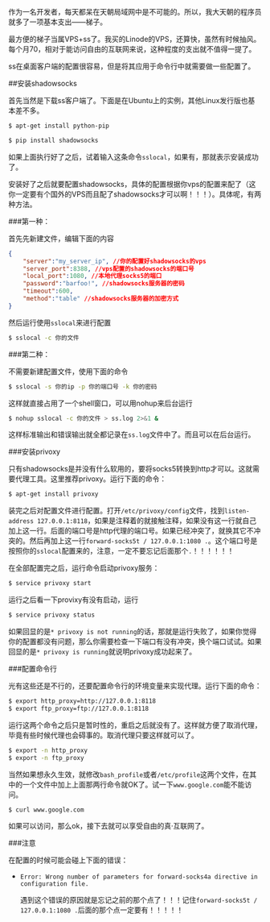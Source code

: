 作为一名开发者，每天都呆在天朝局域网中是不可能的。所以，我大天朝的程序员就多了一项基本支出——梯子。

最方便的梯子当属VPS+ss了。我买的Linode的VPS，还算快，虽然有时候抽风。每个月70，相对于能访问自由的互联网来说，这种程度的支出就不值得一提了。

ss在桌面客户端的配置很容易，但是将其应用于命令行中就需要做一些配置了。

##安装shadowsocks

首先当然是下载ss客户端了。下面是在Ubuntu上的实例，其他Linux发行版也基本差不多。

```sh
$ apt-get install python-pip

$ pip install shadowsocks
```

如果上面执行好了之后，试着输入这条命令`sslocal`，如果有，那就表示安装成功了。

安装好了之后就要配置shadowsocks，具体的配置根据你vps的配置来配了（这你一定要有个国外的VPS而且配了shadowsocks才可以啊！！！）。具体呢，有两种方法。

###第一种：

首先先新建文件，编辑下面的内容

```json
{
    "server":"my_server_ip", //你的配置好shadowsocks的vps
    "server_port":8388, //vps配置的shadowsocks的端口号
    "local_port":1080, //本地代理socks5的端口
    "password":"barfoo!", //shadowsocks服务器的密码
    "timeout":600,
    "method":"table" //shadowsocks服务器的加密方式
}
```

然后运行使用`sslocal`来进行配置

```sh
$ sslocal -c 你的文件
```

###第二种：

不需要新建配置文件，使用下面的命令

```sh
$ sslocal -s 你的ip -p 你的端口号 -k 你的密码
```

这样就直接占用了一个shell窗口，可以用nohup来后台运行

```sh
$ nohup sslocal -c 你的文件 > ss.log 2>&1 &
```

这样标准输出和错误输出就全都记录在`ss.log`文件中了。而且可以在后台运行。

###安装privoxy

只有shadowsocks是并没有什么软用的，要将socks5转换到http才可以。这就需要代理工具。这里推荐privoxy。运行下面的命令：

```sh
$ apt-get install privoxy
```

装完之后对配置文件进行配置。打开`/etc/privoxy/config`文件，找到`listen-address 127.0.0.1:8118`，如果是注释着的就接触注释，如果没有这一行就自己加上这一行。后面的端口号是http代理的端口号。如果已经冲突了，就换其它不冲突的。然后再加上这一行`forward-socks5t / 127.0.0.1:1080 .`。这个端口号是按照你的`sslocal`配置来的，注意，一定不要忘记后面那个`.`！！！！！！

在全部配置完之后，运行命令启动privoxy服务：

```sh
$ service privoxy start
```

运行之后看一下provixy有没有启动，运行

```sh
$ service privoxy status
```

如果回显的是`* privoxy is not running`的话，那就是运行失败了，如果你觉得你的配置都没有问题，那么你需要检查一下端口有没有冲突，换个端口试试。如果回显的是`* privoxy is running`就说明privoxy成功起来了。

###配置命令行

光有这些还是不行的，还要配置命令行的环境变量来实现代理。运行下面的命令：

```sh
$ export http_proxy=http://127.0.0.1:8118
$ export ftp_proxy=ftp://127.0.0.1:8118
```

运行这两个命令之后只是暂时性的，重启之后就没有了。这样就方便了取消代理，毕竟有些时候代理也会碍事的。取消代理只要这样就可以了。

```sh
$ export -n http_proxy
$ export -n ftp_proxy
```

当然如果想永久生效，就修改`bash_profile`或者`/etc/profile`这两个文件，在其中的一个文件中加上上面那两行命令就OK了。试一下`www.google.com`能不能访问。

```sh
$ curl www.google.com
```

如果可以访问，那么ok，接下去就可以享受自由的真·互联网了。

###注意

在配置的时候可能会碰上下面的错误：

* `Error: Wrong number of parameters for forward-socks4a directive in configuration file.`

	遇到这个错误的原因就是忘记之前的那个点了！！！记住`forward-socks5t / 127.0.0.1:1080 .`后面的那个点一定要有！！！！！


